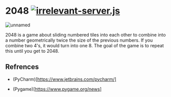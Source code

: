 # 2048 <a href="https://discord.gg/zr5SJWk"><img src="https://discordapp.com/api/guilds/180125976850726914/embed.png" alt="irrelevant-server.js" /></a>

![unnamed](https://user-images.githubusercontent.com/22828501/34164853-8ab520ce-e48f-11e7-93f7-65c397ab90ea.png)

2048 is a game about sliding numbered tiles into each other to combine into a number geometrically twice the size of the previous numbers. If you combine two 4's, it would turn into one 8. The goal of the game is to repeat this until you get to 2048.

## Refrences

- (PyCharm)[https://www.jetbrains.com/pycharm/]

- (Pygame)[https://www.pygame.org/news]


